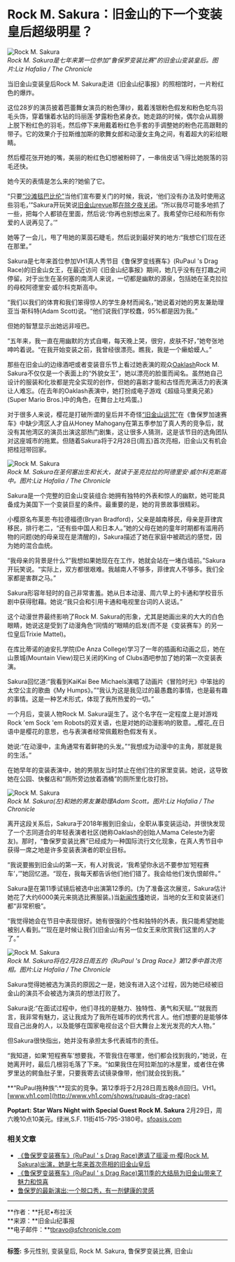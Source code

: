 # Rock M. Sakura：旧金山的下一个变装皇后超级明星？

![Rock M. Sakura](https://s3.amazonaws.com/sfc-datebook-wordpress/wp-content/uploads/sites/2/2020/02/MER9a1067c704a7194ce95dc85c811ae_rockmsakura0226-679x1024.jpg)  
*Rock M. Sakura是七年来第一位参加“鲁保罗变装比赛”的旧金山变装皇后。图片:Liz Hafalia / The Chronicle*

当旧金山变装皇后Rock M. Sakura走进《旧金山纪事报》的照相馆时，一片粉红色的爆炸。

这位28岁的演员披着芭蕾舞女演员的粉色薄纱，戴着浅银粉色假发和粉色鸵鸟羽毛头饰，穿着镶着水钻的玛丽莲·梦露粉色紧身衣。她走路的时候，偶尔会从肩膀上脱下粉红色的羽毛，然后停下来用戴着粉红色手套的手调整她的粉色花高跟鞋的带子。它的效果介于拉斯维加斯的歌舞女郎和动漫女主角之间，有着超大的彩绘眼睛。

然后樱花张开她的嘴，美丽的粉红色幻想被粉碎了，一串俏皮话飞得比她脱落的羽毛还快。

她今天的表情是怎么来的?她偷了它。

“只要[“沙滩毯巴比伦”](//www.t1mobile.com/farewell-to-beach-blanket-babylon)当他们宣布要关门的时候，我说，‘他们没有办法及时使用这些羽毛，’”Sakura开玩笑说[旧金山revue](//www.t1mobile.com/farewell-to-beach-blanket-babylon)那[在除夕夜关闭](//www.t1mobile.com/theater/beach-blanket-babylon-says-goodbye-with-the-performance-of-a-lifetime)。“所以我尽可能多地抓了一些，把每个人都锁在里面，然后说:‘你再也别想出来了。我希望你已经和所有你爱的人说再见了。’”

她等了一会儿，甩了甩她的莱茵石睫毛，然后说到最好笑的地方:“我想它们现在还在那里。”

Sakura是七年来首位参加VH1真人秀节目《鲁保罗变线赛车》(RuPaul 's Drag Race)的旧金山女王，在最近访问《旧金山纪事报》期间，她几乎没有在打趣之间停留。对于出生在圣何塞的南湾人来说，一切都是幽默的源泉，包括她在圣克拉拉的母校阿德里安·威尔科克斯高中。

“我们以我们的体育和我们笨得惊人的学生身材而闻名，”她说着对她的男友兼助理亚当·斯科特(Adam Scott)说。“他们说我们学校蠢，95%都是因为我。”

但她的智慧显示出她远非哑巴。

“五年来，我一直在用幽默的方式自嘲，每天晚上哭，很穷，皮肤不好，”她夸张地呻吟着说。“在我开始变装之前，我曾经很漂亮。瞧我，我是一个癞蛤蟆人。”

那些在旧金山的边缘酒吧或者变装音乐节上看过她表演的观众[Oaklash](https://www.oaklash.com/)Rock M. Sakura不仅仅是一个表面上的“外貌女王”，她以漂亮的脸蛋而闻名。虽然她自己设计的服装和化妆都是完全实现的创作，但她的喜剧才能和古怪而充满活力的表演让人难忘。(在去年的Oaklash表演中，她打扮成电子游戏《超级马里奥兄弟》(Super Mario Bros.)中的角色，在舞台上吐鸡蛋。)

对于很多人来说，樱花是打破所谓的皇后并不奇怪[“旧金山诅咒”](https://www.sfchronicle.com/style/article/Does-RuPaul-think-San-Francisco-drag-queens-13665722.php)在《鲁保罗加速赛车》中缺少湾区人才自从Honey Mahogany在第五季参加了真人秀的竞争后，就没有其他湾区的演员出演这部热门剧集，这让很多人猜测，这是该节目的选角团队对这座城市的拖累。但随着Sakura将于2月28日(周五)首次亮相，旧金山又有机会把桂冠带回家。

![Rock M. Sakura](https://s3.amazonaws.com/sfc-datebook-wordpress/wp-content/uploads/sites/2/2020/02/MER3b8962cc246a3922d965b398f83e0_rockmsakura0226-650x1024.jpg)  
*Rock M. Sakura在圣何塞出生和长大，就读于圣克拉拉的阿德里安·威尔科克斯高中。图片:Liz Hafalia / The Chronicle*

Sakura是一个完整的旧金山变装组合:她拥有独特的外表和惊人的幽默，她可能具备成为美国下一个变装巨星的条件。最重要的是，她的背景故事很精彩。

小樱原名布莱恩·布拉德福德(Bryan Bradford)，父亲是越南移民，母亲是菲律宾移民，排行老二，“还有些中国人和日本人。”她的父母在她的童年时期都有滥用药物的问题(她的母亲现在是清醒的)，Sakura描述了她在家庭中被疏远的感觉，因为她的混合血统。

“我母亲的背景是什么?”我想如果她现在在工作，她就会站在一堵白墙前。”Sakura开玩笑说。“实际上，双方都很艰难。我越南人不够多，菲律宾人不够多。我们全家都是害群之马。”

Sakura形容年轻时的自己非常害羞。她从日本动漫、周六早上的卡通和学校音乐剧中获得慰藉。她说:“我只会和引用卡通和电视里台词的人说话。”

这个动漫世界最终影响了Rock M. Sakura的形象，尤其是她画出来的大大的白色眼睛，她说这是受到了动漫角色“同情的”眼睛的启发(而不是《变装赛车》的另一位皇后Trixie Mattel)。

在库比蒂诺的迪安扎学院(De Anza College)学习了一年的插画和动画之后，她在山景城(Mountain View)现已关闭的King of Clubs酒吧参加了她的第一次变装表演。

Sakura回忆道:“我看到KaiKai Bee Michaels演唱了动画片《冒险时光》中笨拙的太空公主的歌曲《My Humps》。”“我认为这是我见过的最愚蠢的事情，也是最有趣的事情。这是一种艺术形式，体现了我所热爱的一切。”

一个月后，变装人物Rock M. Sakura诞生了。这个名字在一定程度上是对游戏Rock 'em Sock 'em Robots的双关语，也是对她的动漫影响的致意。_樱花_在日语中是樱花的意思，也与表演者经常佩戴粉色假发有关。

她说:“在动漫中，主角通常有着鲜艳的头发。”“我想成为动漫中的主角，那就是我的生活。”

在她早年的变装表演中，她的男朋友当时禁止在他们住的家里变装。她说，这导致她在公园、快餐店和“厕所旁边放着酒桶”的厕所里化妆打扮。

![Rock M. Sakura](https://s3.amazonaws.com/sfc-datebook-wordpress/wp-content/uploads/sites/2/2020/02/MERb3c872fe743a6afd7c75263bbbcfb_rockmsakura0226-674x1024.jpg)  
*Rock M. Sakura(左)和她的男友兼助理Adam Scott。图片:Liz Hafalia / The Chronicle*

离开这段关系后，Sakura于2018年搬到旧金山，全职从事变装运动，并很快发现了一个志同道合的年轻表演者社区(她称Oaklash的创始人Mama Celeste为密友)。那时，“鲁保罗变装比赛”已经成为一种国际流行文化现象，在真人秀节目中获得一席之地是许多变装表演者的职业目标。

“我说要搬到旧金山的第一天，有人对我说，‘我希望你永远不要参加‘短程赛车’，’”她回忆道。“现在，我每天都告诉他们他们错了。我会给他们发仇恨邮件。”

Sakura是在第11季试镜后被选中出演第12季的。(为了准备这次展览，Sakura估计她花了大约6000美元来挑选比赛服装。)当[新闻传播](//www.t1mobile.com/movies-tv/rupauls-drag-race-welcomes-rock-m-sakura-as-first-sf-queen-on-cast-in-seven-years)她说，当地的女王和变装迷们都“非常积极”。

“我觉得她会在节目中表现很好。她有很强的个性和独特的外表，我只能希望她能被别人看到。”“现在是时候让我们(旧金山)有另一位女王来欣赏我们这里的人才了。”

![Rock M. Sakura](https://s3.amazonaws.com/sfc-datebook-wordpress/wp-content/uploads/sites/2/2020/02/MERa78f8f833442daf74f5d512d8498a_rockmsakura0226-799x1024.jpg)  
*Rock M. Sakura将在2月28日周五的《RuPaul 's Drag Race》第12季中首次亮相。图片:Liz Hafalia / The Chronicle*

Sakura觉得她被选为演员的原因之一是，她没有进入这个过程，因为她已经被旧金山的演员不会被选为演员的想法打败了。

Sakura说:“在面试过程中，他们寻找的是魅力、独特性、勇气和天赋。”“就我而言，我非常有魅力，这让我成为了我所在城市的优秀代言人。他们想要的是能够体现自己出身的人，以及能够在国家电视台这个巨大舞台上发光发亮的大人物。”

但Sakura很快指出，她并没有承担太多代表城市的责任。

“我知道，如果‘短程赛车’想要我，不管我住在哪里，他们都会找到我的，”她说，在她离开时，最后几根羽毛落了下来。“如果我住在阿拉斯加的冰屋里，或者住在佛罗里达的鳄鱼肚子里，只要我寄去试镜录像带，他们就会找到我。”

**“RuPaul拖种族”:**现实的竞争。第12季将于2月28日周五晚8点回归。VH1。[www.vh1.com](http://www.vh1.com/shows/rupauls-drag-race)

**Poptart: Star Wars Night with Special Guest Rock M. Sakura** 2月29日，周六晚10点10美元。绿洲,S.F. 11街415-795-3180号。[sfoasis.com](https://sfoasis.com/)

### 相关文章

- [《鲁保罗变装赛车》(RuPaul ' s Drag Race)邀请了摇滚·m·樱(Rock M. Sakura)出演，她是七年来首次亮相的旧金山皇后](//www.t1mobile.com/movies-tv/rupauls-drag-race-welcomes-rock-m-sakura-as-first-sf-queen-on-cast-in-seven-years)
- [《鲁保罗变装赛车》(RuPaul ' s Drag Race)第11季的大结局为旧金山带来了魅力和惊喜](//www.t1mobile.com/movies-tv/rupauls-drag-race-season-11-finale-brings-glam-surprises-to-san-francisco)
- [鲁保罗的最新演出:一个脱口秀，有一剂健康的灵感](//www.t1mobile.com/rupauls-latest-gig-a-talk-show-with-a-healthy-dose-of-inspiration)

---

**作者：**托尼•布拉沃  
**来源：**旧金山纪事报  
**电子邮件：**tbravo@sfchronicle.com

--- 

**标签:** 多元性别, 变装皇后, Rock M. Sakura, 鲁保罗变装比赛, 旧金山

